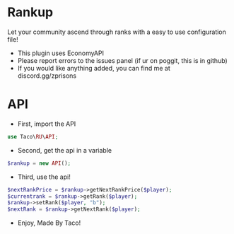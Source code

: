 # Rankup

Let your community ascend through ranks with a easy to use configuration file!

 - This plugin uses EconomyAPI
 - Please report errors to the issues panel (if ur on poggit, this is in github)
 - If you would like anything added, you can find me at discord.gg/zprisons
 
 # API
 
 - First, import the API
 ```php
 use Taco\RU\API;
 ```
 
 - Second, get the api in a variable
 ```php 
 $rankup = new API();
 ```
 
 - Third, use the api!
```php
$nextRankPrice = $rankup->getNextRankPrice($player);
$currentrank = $rankup->getRank($player);
$rankup->setRank($player, "b");
$nextRank = $rankup->getNextRank($player);
```

- Enjoy, Made By Taco!
